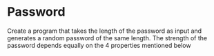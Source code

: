 # Password
Create a program that takes the length of the password as input and generates a random password of the same length. The strength of the password depends equally on the 4 properties mentioned below
